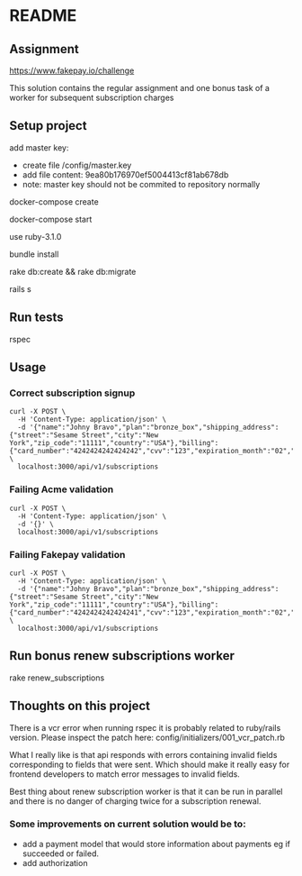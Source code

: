 # README

## Assignment

https://www.fakepay.io/challenge

This solution contains the regular assignment and one bonus task of a worker for subsequent subscription charges

## Setup project

add master key:
- create file /config/master.key
- add file content: 9ea80b176970ef5004413cf81ab678db
- note: master key should not be commited to repository normally

docker-compose create

docker-compose start

use ruby-3.1.0

bundle install

rake db:create && rake db:migrate

rails s

## Run tests

rspec

## Usage

### Correct subscription signup

```
curl -X POST \
  -H 'Content-Type: application/json' \
  -d '{"name":"Johny Bravo","plan":"bronze_box","shipping_address":{"street":"Sesame Street","city":"New York","zip_code":"11111","country":"USA"},"billing":{"card_number":"4242424242424242","cvv":"123","expiration_month":"02","expiration_year":2024,"zip_code":"22222"}}' \
  localhost:3000/api/v1/subscriptions
```

### Failing Acme validation

```
curl -X POST \
  -H 'Content-Type: application/json' \
  -d '{}' \
  localhost:3000/api/v1/subscriptions
```

### Failing Fakepay validation

```
curl -X POST \
  -H 'Content-Type: application/json' \
  -d '{"name":"Johny Bravo","plan":"bronze_box","shipping_address":{"street":"Sesame Street","city":"New York","zip_code":"11111","country":"USA"},"billing":{"card_number":"4242424242424241","cvv":"123","expiration_month":"02","expiration_year":2024,"zip_code":"22222"}}' \
  localhost:3000/api/v1/subscriptions
```

## Run bonus renew subscriptions worker

rake renew_subscriptions

## Thoughts on this project

There is a vcr error when running rspec it is probably related to ruby/rails version. Please inspect the patch here: config/initializers/001_vcr_patch.rb

What I really like is that api responds with errors containing invalid fields corresponding to fields that were sent. Which should make it really easy for frontend developers to match error messages to invalid fields.

Best thing about renew subscription worker is that it can be run in parallel and there is no danger of charging twice for a subscription renewal.

### Some improvements on current solution would be to:

- add a payment model that would store information about payments eg if succeeded or failed.
- add authorization
